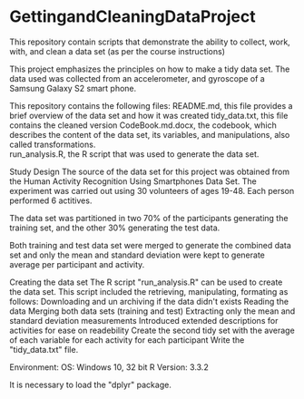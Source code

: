 # GettingandCleaningDataProject
This repository contain scripts that demonstrate the ability to collect, work, with, and clean a data set (as per the course instructions)

This project emphasizes the principles on how to make a tidy data set.  The data used was collected from an accelerometer, and gyroscope of a Samsung Galaxy S2 smart phone.  

This repository contains the following files:
README.md, this file provides a brief overview of the data set and how it was created
tidy_data.txt, this file contains the cleaned version
CodeBook.md.docx, the codebook, which describes the content of the data set, its variables, and manipulations, also called transformations.  
run_analysis.R, the R script that was used to generate the data set.

Study Design
The source of the data set for this project was obtained from the Human Activity Recognition Using Smartphones Data Set.
The experiment was carried out using 30 volunteers of ages 19-48.  Each person performed 6 actitives.

The data set was partitioned in two 70% of the participants generating the training set, and the other 30% generating the test data.

Both training and test data set were merged to generate the combined data set and only the mean and standard deviation were kept to generate average per participant and activity.

Creating the data set
The R script "run_analysis.R" can be used to create the data set.  This script included the retrieving, manipulating, formating as follows:
  Downloading and un archiving if the data didn't exists
  Reading the data
  Merging both data sets (training and test)
  Extracting only the mean and standard deviation measurements
  Introduced extended descriptions for activities for ease on readebility
  Create the second tidy set with the average of each variable for each activity for each participant
  Write the "tidy_data.txt" file.
  
  
  Environment:
  OS: Windows 10, 32 bit
  R Version: 3.3.2
  
  It is necessary to load the "dplyr" package.  

